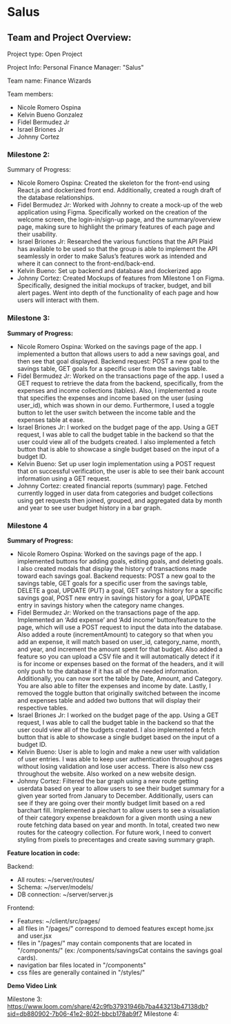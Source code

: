 # Salus

## Team and Project Overview:

Project type: Open Project

Project Info: Personal Finance Manager: "Salus"

Team name: Finance Wizards

Team members: 
- Nicole Romero Ospina
- Kelvin Bueno Gonzalez
- Fidel Bermudez Jr
- Israel Briones Jr
- Johnny Cortez

### Milestone 2:

Summary of Progress:
- Nicole Romero Ospina: Created the skeleton for the front-end using React.js and dockerized front end. Additionally, created a rough draft of the database relationships. 
- Fidel Bermudez Jr: Worked with Johnny to create a mock-up of the web application using Figma. Specifically worked on the creation of the welcome screen, the login-in/sign-up page, and the summary/overview page, making sure to highlight the primary features of each page and their usability.
- Israel Briones Jr: Researched the various functions that the API Plaid has available to be used so that the group is able to implement the API seamlessly in order to make Salus’s features work as intended and where it can connect to the front-end/back-end.
- Kelvin Bueno: Set up backend and database and dockerized app
- Johnny Cortez: Created Mockups of features from Milestone 1 on Figma. Specifically, designed the initial mockups of tracker, budget, and bill alert pages. Went into depth of the functionality of each page and how users will interact with them. 

### Milestone 3:

**Summary of Progress:**
- Nicole Romero Ospina: Worked on the savings page of the app. I implemented a button that allows users to add a new savings goal, and then see that goal displayed. Backend request: POST a new goal to the savings table, GET goals for a specific user from the savings table.
- Fidel Bermudez Jr: Worked on the transactions page of the app. I used a GET request to retrieve the data from the backend, specifically, from the expenses and income collections (tables). Also, I implemented a route that specifies the expenses and income based on the user (using user_id), which was shown in our demo. Furthermore, I used a toggle button to let the user switch between the income table and the expenses table at ease.
- Israel Briones Jr: I worked on the budget page of the app. Using a GET request, I was able to call the budget table in the backend so that the user could view all of the budgets created. I also implemented a fetch button that is able to showcase a single budget based on the input of a budget ID.
- Kelvin Bueno: Set up user login implementation using a POST request  that on successful verification, the user is able to see their bank account information using a GET request.
- Johnny Cortez: created financial reports (summary) page. Fetched currently logged in user data from categories and budget collections using get requests then joined, grouped, and aggregated data by month and year to see user budget history in a bar graph.

### Milestone 4
**Summary of Progress:**
- Nicole Romero Ospina: Worked on the savings page of the app. I implemented buttons for adding goals, editing goals, and deleting goals. I also created modals that display the history of transactions made toward each savings goal. Backend requests: POST a new goal to the savings table, GET goals for a specific user from the savings table, DELETE a goal, UPDATE (PUT) a goal, GET savings history for a specific savings goal, POST new entry in savings history for a goal, UPDATE entry in savings history when the category name changes.
- Fidel Bermudez Jr: Worked on the transactions page of the app. Implemented an ‘Add expense’ and ‘Add income’ button/feature to the page, which will use a POST request to input the data into the database. Also added a route (incrementAmount) to category so that when you add an expense, it will match based on user_id, category_name, month, and year, and increment the amount spent for that budget. Also added a feature so you can upload a CSV file and it will automatically detect if it is for income or expenses based on the format of the headers, and it will only push to the database if it has all of the needed information. Additionally, you can now sort the table by Date, Amount, and Category. You are also able to filter the expenses and income by date. Lastly, I removed the toggle button that originally switched between the income and expenses table and added two buttons that will display their respective tables.
- Israel Briones Jr: I worked on the budget page of the app. Using a GET request, I was able to call the budget table in the backend so that the user could view all of the budgets created. I also implemented a fetch button that is able to showcase a single budget based on the input of a budget ID.
- Kelvin Bueno: User is able to login and make a new user with validation of user entries. I was able to keep user authentication throughout pages without losing validation and lose user access. There is also new css throughout the website. Also worked on a new website design.
- Johnny Cortez: Filtered the bar graph using a new route getting userdata based on year to allow users to see their budget summary for a given year sorted from January to December. Additionally, users can see if they are going over their montly budget limit based on a red barchart fill. Implemented a piechart to allow users to see a visualiation of their category expense breakdown for a given month using a new route fetching data based on year and month. In total, created two new routes for the cateogry collection. For future work, I need to convert styling from pixels to precentages and create saving summary graph.



**Feature location in code:**

Backend:
- All routes: ~/server/routes/
- Schema: ~/server/models/
- DB connection: ~/server/server.js

Frontend: 
- Features: ~/client/src/pages/
- all files in "/pages/" correspond to demoed features except home.jsx and user.jsx
- files in "/pages/" may contain components that are located in "/components/" (ex: /components/savingsCat contains the savings goal cards).
- navigation bar files located in "/components"
- css files are generally contained in "/styles/"


**Demo Video Link**

Milestone 3: https://www.loom.com/share/42c9fb37931946b7ba443213b47138db?sid=db880902-7b06-41e2-802f-bbcb178ab9f7 
Milestone 4: 

